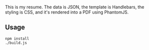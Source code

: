 This is my resume. The data is JSON, the template is Handlebars, the styling is CSS, and it's rendered into a PDF using PhantomJS.

## Usage
```
npm install
./build.js
```
